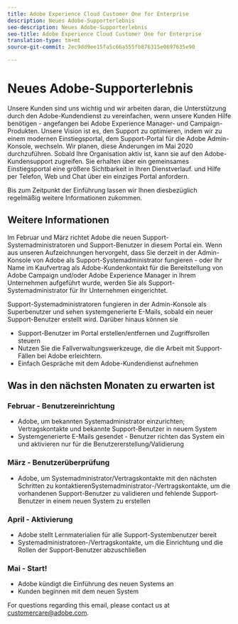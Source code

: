 ```yaml
---
title: Adobe Experience Cloud Customer One for Enterprise
description: Neues Adobe-Supporterlebnis
seo-description: Neues Adobe-Supporterlebnis
seo-title: Adobe Experience Cloud Customer One for Enterprise
translation-type: tm+mt
source-git-commit: 2ec9dd9ee15fa5c66a555fb876315e0697635e90

---
```



# Neues Adobe-Supporterlebnis

Unsere Kunden sind uns wichtig und wir arbeiten daran, die Unterstützung durch den Adobe-Kundendienst zu vereinfachen, wenn unsere Kunden Hilfe benötigen - angefangen bei Adobe Experience Manager- und Campaign-Produkten. Unsere Vision ist es, den Support zu optimieren, indem wir zu einem modernen Einstiegsportal, dem Support-Portal für die Adobe Admin-Konsole, wechseln. Wir planen, diese Änderungen im Mai 2020 durchzuführen.  Sobald Ihre Organisation aktiv ist, kann sie auf den Adobe-Kundensupport zugreifen. Sie erhalten über ein gemeinsames Einstiegsportal eine größere Sichtbarkeit in Ihren Dienstverlauf. und Hilfe per Telefon, Web und Chat über ein einziges Portal anfordern.

Bis zum Zeitpunkt der Einführung lassen wir Ihnen diesbezüglich regelmäßig weitere Informationen zukommen.

## Weitere Informationen

Im Februar und März richtet Adobe die neuen Support-Systemadministratoren und Support-Benutzer in diesem Portal ein.  Wenn aus unseren Aufzeichnungen hervorgeht, dass Sie derzeit in der Admin-Konsole von Adobe als Support-Systemadministrator fungieren - oder Ihr Name im Kaufvertrag als Adobe-Kundenkontakt für die Bereitstellung von Adobe Campaign und/oder Adobe Experience Manager in Ihrem Unternehmen aufgeführt wurde, werden Sie als Support-Systemadministrator für Ihr Unternehmen eingerichtet.

Support-Systemadministratoren fungieren in der Admin-Konsole als Superbenutzer und sehen systemgenerierte E-Mails, sobald ein neuer Support-Benutzer erstellt wird.  Darüber hinaus können sie

* Support-Benutzer im Portal erstellen/entfernen und Zugriffsrollen steuern
* Nutzen Sie die Fallverwaltungswerkzeuge, die die Arbeit mit Support-Fällen bei Adobe erleichtern.
* Einfach Gespräche mit dem Adobe-Kundendienst aufnehmen

## Was in den nächsten Monaten zu erwarten ist

### Februar - Benutzereinrichtung

* Adobe, um bekannten Systemadministrator einzurichten; Vertragskontakte und bekannte Support-Benutzer in neuem System
* Systemgenerierte E-Mails gesendet - Benutzer richten das System ein und aktivieren nur für die Benutzererstellung/Validierung

### März - Benutzerüberprüfung

* Adobe, um Systemadministrator/Vertragskontakte mit den nächsten Schritten zu kontaktierenSystemadministrator-/Vertragskontakte, um die vorhandenen Support-Benutzer zu validieren und fehlende Support-Benutzer in einem neuen System zu erstellen

### April - Aktivierung

* Adobe stellt Lernmaterialien für alle Support-Systembenutzer bereit
* Systemadministratoren-/Vertragskontakte, um die Einrichtung und die Rollen der Support-Benutzer abzuschließen

### Mai - Start!

* Adobe kündigt die Einführung des neuen Systems an
* Kunden beginnen mit dem neuen System

For questions regarding this email, please contact us at [customercare@adobe.com](mailto:customercare@adobe.com).
